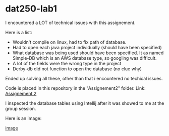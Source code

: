 # dat250-lab1

I encountered a LOT of technical issues with this assignement. 

Here is a list:

- Wouldn't compile on linux, had to fix path of database.
- Had to open each java project individually (should have been specified)
- What database was being used should have been specified. It as named Simple-DB which is an AWS database type, so googling was difficult.
- A lot of the fields were the wrong type in the project
- Derby-db did not function to open the database (no clue why)

Ended up solving all these, other than  that i encountered no techical issues. 

Code is placed in this repository in the "Assignement2" folder. 
Link: [Assignement 2]("./Assignement2/")

I inspected the database tables using Intellij after it was showed to me at the group session. 

Here is an image:

[image]("https://postimg.cc/KkCzgGp8")
